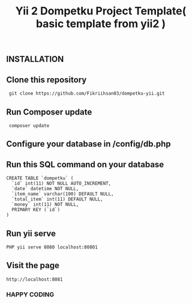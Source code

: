 <p align="center">
    <h1 align="center">Yii 2 Dompetku Project Template( basic template from yii2 )</h1>
    <br>
</p>

## INSTALLATION

## Clone this repository

```
 git clone https://github.com/Fikriihsan03/dompetku-yii.git
```

## Run Composer update

```
 composer update
```

## Configure your database in /config/db.php

## Run this SQL command on your database

```
CREATE TABLE `dompetku` (
  `id` int(11) NOT NULL AUTO_INCREMENT,
  `date` datetime NOT NULL,
  `item_name` varchar(100) DEFAULT NULL,
  `total_item` int(11) DEFAULT NULL,
  `money` int(11) NOT NULL,
  PRIMARY KEY (`id`)
)
```

## Run yii serve

```
PHP yii serve 8080 localhost:80801
```

## Visit the page

```
http://localhost:8081
```

### HAPPY CODING
